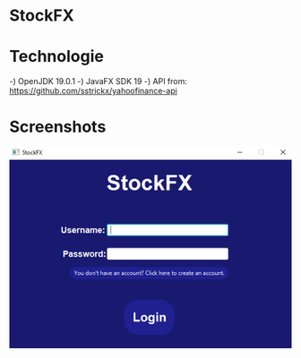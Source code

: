 # StockFX
# Technologie

-) OpenJDK 19.0.1
-) JavaFX SDK 19
-) API from: https://github.com/sstrickx/yahoofinance-api


# Screenshots

![login](./src/main/resources/presentation/LoginPage.PNG)
